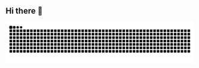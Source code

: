 ## Hi there 👋

<img align="center" src="https://raw.githubusercontent.com/reydan46/reydan46/snake/github-snake.svg">
